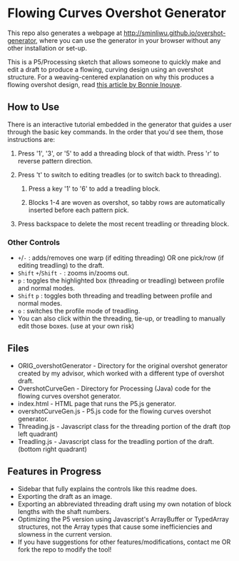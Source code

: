 # Flowing Curves Overshot Generator

This repo also generates a webpage at <http://sminliwu.github.io/overshot-generator>, where you can use the generator in your browser without any other installation or set-up.

This is a P5/Processing sketch that allows someone to quickly make and edit a draft to produce a flowing, curving design using an overshot structure. For a weaving-centered explanation on why this produces a flowing overshot design, read [this article by Bonnie Inouye](http://www.weavezine.com/content/flowing-curves-part-1-overshot-and-weaving-overshot.html).

## How to Use
There is an interactive tutorial embedded in the generator that guides a user through the basic key commands. In the order that you'd see them, those instructions are:
1. Press '1', '3', or '5' to add a threading block of that width. Press 'r' to reverse pattern direction.
2. Press 't' to switch to editing treadles (or to switch back to threading).
   
   1. Press a key '1' to '6' to add a treadling block.
   
   2. Blocks 1-4 are woven as overshot, so tabby rows are automatically inserted before each pattern pick.

3. Press backspace to delete the most recent treadling or threading block.

### Other Controls
* `+`/`-` : adds/removes one warp (if editing threading) OR one pick/row (if editing treadling) to the draft.
* `Shift` `+`/`Shift` `-` : zooms in/zooms out.
* `p` : toggles the highlighted box (threading or treadling) between profile and normal modes.
* `Shift` `p` : toggles both threading and treadling between profile and normal modes.
* `o` : switches the profile mode of treadling.
* You can also click within the threading, tie-up, or treadling to manually edit those boxes. (use at your own risk)

## Files
* ORIG_overshotGenerator - Directory for the original overshot generator created by my advisor, which worked with a different type of overshot draft.
* OvershotCurveGen -  Directory for Processing (Java) code for the flowing curves overshot generator.
* index.html - HTML page that runs the P5.js generator.
* overshotCurveGen.js - P5.js code for the flowing curves overshot generator.
* Threading.js - Javascript class for the threading portion of the draft (top left quadrant)
* Treadling.js - Javascript class for the treadling portion of the draft. (bottom right quadrant)

## Features in Progress
* Sidebar that fully explains the controls like this readme does.
* Exporting the draft as an image.
* Exporting an abbreviated threading draft using my own notation of block lengths with the shaft numbers.
* Optimizing the P5 version using Javascript's ArrayBuffer or TypedArray structures, not the Array types that cause some inefficiencies and slowness in the current version.
* If you have suggestions for other features/modifications, contact me OR fork the repo to modify the tool!
